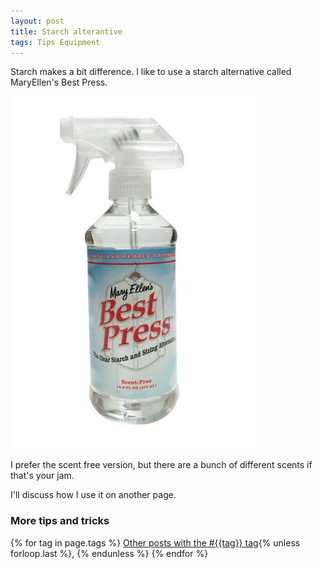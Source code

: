 ```yaml
---
layout: post
title: Starch alterantive
tags: Tips Equipment
---
```

Starch makes a bit difference. I like to use a starch alternative called MaryEllen's Best Press.

![Bottle of MaryEllens Best Press](/images/maryellen-best-press.png)

I prefer the scent free version, but there are a bunch of different scents if that's your jam.

I'll discuss how I use it on another page.


### More tips and tricks

  {% for tag in page.tags %}
  <a class="post" href="/tag/{{tag}}">Other posts with the #{{tag}} tag</a>{% unless forloop.last %}, {% endunless %}
  {% endfor %}